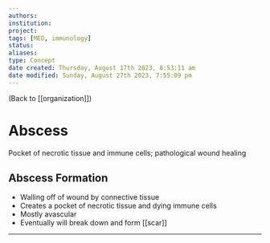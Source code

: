 ```yaml
---
authors: 
institution: 
project: 
tags: [MED, immunology]
status: 
aliases: 
type: Concept
date created: Thursday, August 17th 2023, 8:53:11 am
date modified: Sunday, August 27th 2023, 7:55:09 pm
---
```


(Back to [[organization]])

# Abscess

Pocket of necrotic tissue and immune cells; pathological wound healing
## Abscess Formation
- Walling off of wound by connective tissue
- Creates a pocket of necrotic tissue and dying immune cells
- Mostly avascular
- Eventually will break down and form [[scar]]

---
